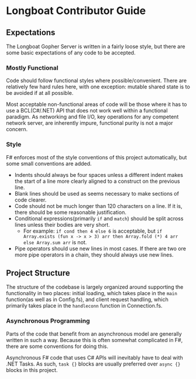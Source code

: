 # Longboat Contributor Guide
## Expectations
The Longboat Gopher Server is written in a fairly loose style, but there are some basic expectations of any code to be
accepted.

### Mostly Functional
Code should follow functional styles where possible/convenient. There are relatively few hard rules here, with one
exception: mutable shared state is to be avoided if at all possible.

Most acceptable non-functional areas of code will be those where it has to use a BCL(C#/.NET) API that does not work
well within a functional paradigm. As networking and file I/O, key operations for any competent network server, are
inherently impure, functional purity is not a major concern.

### Style
F# enforces most of the style conventions of this project automatically, but some small conventions are added. 
* Indents should always be four spaces unless a different indent makes the start of a line more clearly aligned to a 
    construct on the previous line. 
* Blank lines should be used as seems necessary to make sections of code clearer.
* Code should not be much longer than 120 characters on a line. If it is, there should be some reasonable justification.
* Conditional expressions(primarily `if` and `match`) should be split across lines unless their bodies are very short.
  * For example: `if cond then 4 else 6` is acceptable, but `if Array.exists (fun x -> x > 3) arr then Array.fold
    (*) 4 arr else Array.sum arr` is not.
* Pipe operators should use new lines in most cases. If there are two ore more pipe operators in a chain, they should
  always use new lines.

## Project Structure
The structure of the codebase is largely organized around supporting the functionality in two places: initial loading,
which takes place in the `main` function(as well as in Config.fs), and client request handling, which primarily takes
place in the `handleconn` function in Connection.fs.

### Asynchronous Programming
Parts of the code that benefit from an asynchronous model are generally written in such a way. Because this is often
somewhat complicated in F#, there are some conventions for doing this.

Asynchronous F# code that uses C# APIs will inevitably have to deal with .NET Tasks. As such, `task {}` blocks are
usually preferred over `async {}` blocks in this project.
